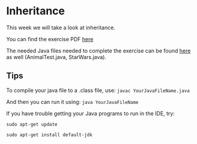 # Inheritance

This week we will take a look at inheritance. 

You can find the exercise PDF [here](http://www.davin.50webs.com/research/1999/egs/q11.pdf)

The needed Java files needed to complete the exercise can be found [here](http://www.davin.50webs.com/research/1999/tsj4cp.html) as well (AnimalTest.java, StarWars.java). 

## Tips
To compile your java file to a .class file, use:
`javac YourJavaFileName.java`

And then you can run it using:
`java YourJavaFileName`

If you have trouble getting your Java programs to run in the IDE, try:

`sudo apt-get update`

`sudo apt-get install default-jdk`

